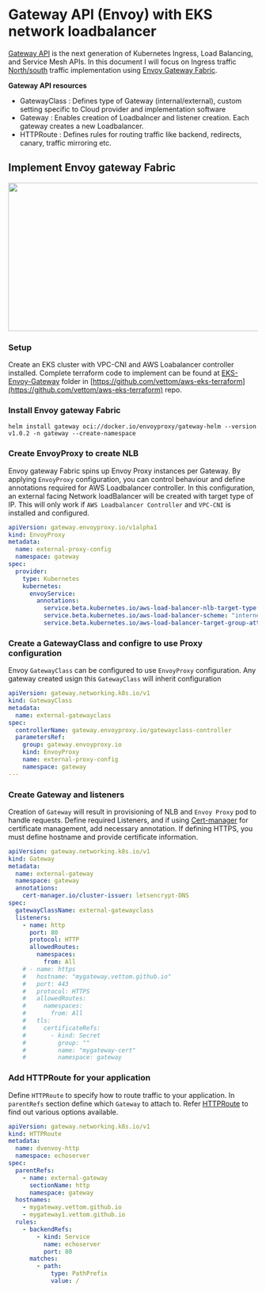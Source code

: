 # Gateway API (Envoy) with EKS network loadbalancer
[Gateway API](https://gateway-api.sigs.k8s.io/) is the next generation of Kubernetes Ingress, Load Balancing, and Service Mesh APIs. In this document I will focus on Ingress traffic [North/south](https://gateway-api.sigs.k8s.io/concepts/glossary/#northsouth-traffic) traffic implementation using [Envoy Gateway Fabric](https://gateway.envoyproxy.io/).

**Gateway API resources**

- GatewayClass : Defines type of Gateway (internal/external), custom setting specific to Cloud provider and implementation software
- Gateway : Enables creation of Loadbalncer and listener creation. Each gateway creates a new Loadbalancer.
- HTTPRoute : Defines rules for routing traffic like backend, redirects, canary, traffic mirroring etc.

## Implement Envoy gateway Fabric
<img src="https://vettom.github.io/Eks/img/envoy-gateway.jpg" width="600" height="300">

### Setup
Create an EKS cluster with VPC-CNI and AWS Loabalancer controller installed. Complete terraform code to implement can be found at [EKS-Envoy-Gateway](https://github.com/vettom/aws-eks-terraform/tree/main/EKS-Envoy-Gateway) folder in [https://github.com/vettom/aws-eks-terraform](https://github.com/vettom/aws-eks-terraform) repo.

### Install Envoy gateway Fabric
`helm install gateway oci://docker.io/envoyproxy/gateway-helm --version v1.0.2 -n gateway --create-namespace`

### Create EnvoyProxy to create NLB
Envoy gateway Fabric spins up Envoy Proxy instances per Gateway. By applying `EnvoyProxy` configuration, you can control behaviour and define annotations required for AWS Loadbalancer controller.  In this configuration, an external facing Network loadBalancer will be created with target type of IP. This will only work if `AWS Loadbalancer Controller` and `VPC-CNI` is installed and configured.

```yaml
apiVersion: gateway.envoyproxy.io/v1alpha1
kind: EnvoyProxy
metadata:
  name: external-proxy-config
  namespace: gateway
spec:
  provider:
    type: Kubernetes
    kubernetes:
      envoyService:
        annotations:
          service.beta.kubernetes.io/aws-load-balancer-nlb-target-type: ip
          service.beta.kubernetes.io/aws-load-balancer-scheme: "internet-facing"
          service.beta.kubernetes.io/aws-load-balancer-target-group-attributes: preserve_client_ip.enabled=true
```
### Create a GatewayClass and configre to use Proxy configuration
Envoy `GatewayClass` can be configured to use `EnvoyProxy` configuration. Any gateway created usign this `GatewayClass` will inherit configuration

```yaml
apiVersion: gateway.networking.k8s.io/v1
kind: GatewayClass
metadata:
  name: external-gatewayclass
spec:
  controllerName: gateway.envoyproxy.io/gatewayclass-controller
  parametersRef:
    group: gateway.envoyproxy.io
    kind: EnvoyProxy
    name: external-proxy-config
    namespace: gateway
---
```
### Create Gateway and listeners
Creation of `Gateway` will result in provisioning of NLB and `Envoy Proxy` pod to handle requests. Define required Listeners, and if using [Cert-manager](https://cert-manager.io/) for certificate management, add necessary annotation. If defining HTTPS, you must define hostname and provide certificate information.

```yaml
apiVersion: gateway.networking.k8s.io/v1
kind: Gateway
metadata:
  name: external-gateway
  namespace: gateway
  annotations:
    cert-manager.io/cluster-issuer: letsencrypt-DNS
spec:
  gatewayClassName: external-gatewayclass
  listeners:
    - name: http
      port: 80
      protocol: HTTP
      allowedRoutes:
        namespaces:
          from: All
    # - name: https
    #   hostname: "mygateway.vettom.github.io"
    #   port: 443
    #   protocol: HTTPS
    #   allowedRoutes:
    #     namespaces:
    #       from: All
    #   tls:
    #     certificateRefs:
    #       - kind: Secret
    #         group: ""
    #         name: "mygateway-cert"
    #         namespace: gateway
```

### Add HTTPRoute for your application
Define `HTTPRoute` to specify how to route traffic to your application. In `parentRefs` section define which `Gateway` to attach to. Refer [HTTPRoute](https://gateway-api.sigs.k8s.io/api-types/httproute/) to find out various options available.

```yaml
apiVersion: gateway.networking.k8s.io/v1
kind: HTTPRoute
metadata:
  name: dvenvoy-http
  namespace: echoserver
spec:
  parentRefs:
    - name: external-gateway
      sectionName: http
      namespace: gateway
  hostnames:
    - mygateway.vettom.github.io
    - mygateway1.vettom.github.io
  rules:
    - backendRefs:
        - kind: Service
          name: echoserver
          port: 80
      matches:
        - path:
            type: PathPrefix
            value: /
```